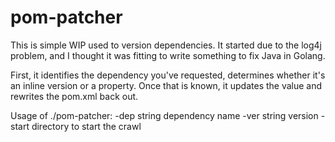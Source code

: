 # pom-patcher

This is simple WIP used to version dependencies.  It started due to the log4j problem, and I thought it was fitting to write something to fix Java in Golang.

First, it identifies the dependency you've requested, determines whether it's an inline version or a property.  Once that is known, it updates the value and rewrites 
the pom.xml back out.

Usage of ./pom-patcher:
  -dep string
    	dependency name
  -ver string
    	version
  -start
      directory to start the crawl
